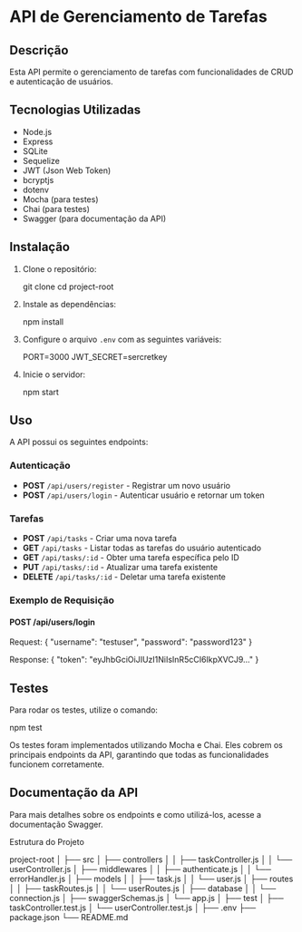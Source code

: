 # API de Gerenciamento de Tarefas

## Descrição

Esta API permite o gerenciamento de tarefas com funcionalidades de CRUD e autenticação de usuários.

## Tecnologias Utilizadas

- Node.js
- Express
- SQLite
- Sequelize
- JWT (Json Web Token)
- bcryptjs
- dotenv
- Mocha (para testes)
- Chai (para testes)
- Swagger (para documentação da API)

## Instalação

1. Clone o repositório:
 
    git clone <URL>
    cd project-root


2. Instale as dependências:
  
    npm install


3. Configure o arquivo `.env` com as seguintes variáveis:

    PORT=3000
    JWT_SECRET=sercretkey
    

4. Inicie o servidor:
 
    npm start
    

## Uso

A API possui os seguintes endpoints:

### Autenticação

- **POST** `/api/users/register` - Registrar um novo usuário
- **POST** `/api/users/login` - Autenticar usuário e retornar um token

### Tarefas

- **POST** `/api/tasks` - Criar uma nova tarefa
- **GET** `/api/tasks` - Listar todas as tarefas do usuário autenticado
- **GET** `/api/tasks/:id` - Obter uma tarefa específica pelo ID
- **PUT** `/api/tasks/:id` - Atualizar uma tarefa existente
- **DELETE** `/api/tasks/:id` - Deletar uma tarefa existente

### Exemplo de Requisição

#### POST /api/users/login

Request:
{
  "username": "testuser",
  "password": "password123"
}

Response:
{
  "token": "eyJhbGciOiJIUzI1NiIsInR5cCI6IkpXVCJ9..."
}

## Testes
Para rodar os testes, utilize o comando:

npm test

Os testes foram implementados utilizando Mocha e Chai. Eles cobrem os principais endpoints da API, garantindo que todas as funcionalidades funcionem corretamente.

## Documentação da API
Para mais detalhes sobre os endpoints e como utilizá-los, acesse a documentação Swagger.

Estrutura do Projeto

project-root
│
├── src
│   ├── controllers
│   │   ├── taskController.js
│   │   └── userController.js
│   ├── middlewares
│   │   ├── authenticate.js
│   │   └── errorHandler.js
│   ├── models
│   │   ├── task.js
│   │   └── user.js
│   ├── routes
│   │   ├── taskRoutes.js
│   │   └── userRoutes.js
│   ├── database
│   │   └── connection.js
│   ├── swaggerSchemas.js
│   └── app.js
│
├── test
│   ├── taskController.test.js
│   └── userController.test.js
│
├── .env
├── package.json
└── README.md
